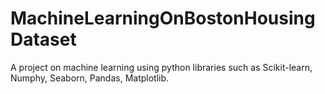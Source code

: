 # MachineLearningOnBostonHousingDataset
 
A project on machine learning using python libraries such as Scikit-learn, Numphy, Seaborn, Pandas, Matplotlib.
